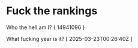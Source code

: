 # Fuck the rankings

Who the hell am I?
{ 14941096 }

What fucking year is it?
[ 2025-03-23T00:26:40Z ]
